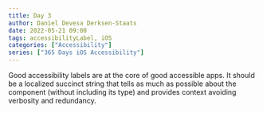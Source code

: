 ```yaml
---
title: Day 3
author: Daniel Devesa Derksen-Staats
date: 2022-05-21 09:00
tags: accessibilityLabel, iOS
categories: ["Accessibility"]
series: ["365 Days iOS Accessibility"]
---
```


Good accessibility labels are at the core of good accessible apps. It should be a localized succinct string that tells as much as possible about the component (without including its type) and provides context avoiding verbosity and redundancy.